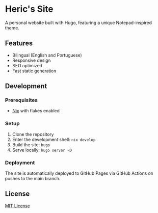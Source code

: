 # Heric's Site

A personal website built with Hugo, featuring a unique Notepad-inspired theme.

## Features

- Bilingual (English and Portuguese)
- Responsive design
- SEO optimized
- Fast static generation

## Development

### Prerequisites

- [Nix](https://nixos.org/) with flakes enabled

### Setup

1. Clone the repository
2. Enter the development shell: `nix develop`
3. Build the site: `hugo`
4. Serve locally: `hugo server -D`

### Deployment

The site is automatically deployed to GitHub Pages via GitHub Actions on pushes to the main branch.

## License

[MIT License](LICENSE)